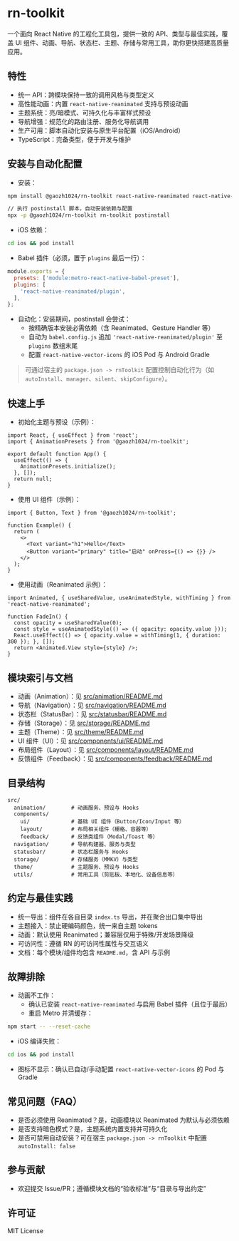 # rn-toolkit

一个面向 React Native 的工程化工具包，提供一致的 API、类型与最佳实践，覆盖 UI 组件、动画、导航、状态栏、主题、存储与常用工具，助你更快搭建高质量应用。

## 特性

- 统一 API：跨模块保持一致的调用风格与类型定义
- 高性能动画：内置 `react-native-reanimated` 支持与预设动画
- 主题系统：亮/暗模式、可持久化与丰富样式预设
- 导航增强：规范化的路由注册、服务化导航调用
- 生产可用：脚本自动化安装与原生平台配置（iOS/Android）
- TypeScript：完备类型，便于开发与维护

## 安装与自动化配置

- 安装：

```bash
npm install @gaozh1024/rn-toolkit react-native-reanimated react-native-gesture-handler

// 执行 postinstall 脚本，自动安装依赖与配置
npx -p @gaozh1024/rn-toolkit rn-toolkit postinstall
```

- iOS 依赖：

```bash
cd ios && pod install
```

- Babel 插件（必须，置于 `plugins` 最后一行）：

```javascript
module.exports = {
  presets: ['module:metro-react-native-babel-preset'],
  plugins: [
    'react-native-reanimated/plugin',
  ],
};
```

- 自动化：安装期间，postinstall 会尝试：
  - 按精确版本安装必需依赖（含 Reanimated、Gesture Handler 等）
  - 自动为 `babel.config.js` 追加 `'react-native-reanimated/plugin'` 至 `plugins` 数组末尾
  - 配置 `react-native-vector-icons` 的 iOS Pod 与 Android Gradle

> 可通过宿主的 `package.json -> rnToolkit` 配置控制自动化行为（如 `autoInstall`、`manager`、`silent`、`skipConfigure`）。

## 快速上手

- 初始化主题与预设（示例）：

```tsx
import React, { useEffect } from 'react';
import { AnimationPresets } from '@gaozh1024/rn-toolkit';

export default function App() {
  useEffect(() => {
    AnimationPresets.initialize();
  }, []);
  return null;
}
```

- 使用 UI 组件（示例）：

```tsx
import { Button, Text } from '@gaozh1024/rn-toolkit';

function Example() {
  return (
    <>
      <Text variant="h1">Hello</Text>
      <Button variant="primary" title="启动" onPress={() => {}} />
    </>
  );
}
```

- 使用动画（Reanimated 示例）：

```tsx
import Animated, { useSharedValue, useAnimatedStyle, withTiming } from 'react-native-reanimated';

function FadeIn() {
  const opacity = useSharedValue(0);
  const style = useAnimatedStyle(() => ({ opacity: opacity.value }));
  React.useEffect(() => { opacity.value = withTiming(1, { duration: 300 }); }, []);
  return <Animated.View style={style} />;
}
```

## 模块索引与文档

- 动画（Animation）：见 [src/animation/README.md](src/animation/README.md)
- 导航（Navigation）：见 [src/navigation/README.md](src/navigation/README.md)
- 状态栏（StatusBar）：见 [src/statusbar/README.md](src/statusbar/README.md)
- 存储（Storage）：见 [src/storage/README.md](src/storage/README.md)
- 主题（Theme）：见 [src/theme/README.md](src/theme/README.md)
- UI 组件（UI）：见 [src/components/ui/README.md](src/components/ui/README.md)
- 布局组件（Layout）：见 [src/components/layout/README.md](src/components/layout/README.md)
- 反馈组件（Feedback）：见 [src/components/feedback/README.md](src/components/feedback/README.md)

## 目录结构

```text
src/
  animation/        # 动画服务、预设与 Hooks
  components/
    ui/             # 基础 UI 组件（Button/Icon/Input 等）
    layout/         # 布局相关组件（栅格、容器等）
    feedback/       # 反馈类组件（Modal/Toast 等）
  navigation/       # 导航构建器、服务与类型
  statusbar/        # 状态栏服务与 Hooks
  storage/          # 存储服务（MMKV）与类型
  theme/            # 主题服务、预设与 Hooks
  utils/            # 常用工具（剪贴板、本地化、设备信息等）
```

## 约定与最佳实践

- 统一导出：组件在各自目录 `index.ts` 导出，并在聚合出口集中导出
- 主题接入：禁止硬编码颜色，统一来自主题 tokens
- 动画：默认使用 Reanimated；兼容层仅用于特殊/开发场景降级
- 可访问性：遵循 RN 的可访问性属性与交互语义
- 文档：每个模块/组件均包含 `README.md`，含 API 与示例

## 故障排除

- 动画不工作：
  - 确认已安装 `react-native-reanimated` 与启用 Babel 插件（且位于最后）
  - 重启 Metro 并清缓存：

```bash
npm start -- --reset-cache
```

- iOS 编译失败：

```bash
cd ios && pod install
```

- 图标不显示：确认已自动/手动配置 `react-native-vector-icons` 的 Pod 与 Gradle

## 常见问题（FAQ）

- 是否必须使用 Reanimated？是，动画模块以 Reanimated 为默认与必须依赖
- 是否支持暗色模式？是，主题系统内置支持并可持久化
- 是否可禁用自动安装？可在宿主 `package.json -> rnToolkit` 中配置 `autoInstall: false`

## 参与贡献

- 欢迎提交 Issue/PR；遵循模块文档的“验收标准”与“目录与导出约定”

## 许可证

MIT License

